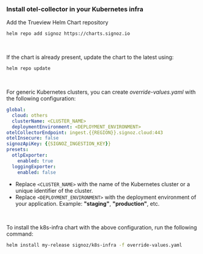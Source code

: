 ### Install otel-collector in your Kubernetes infra

Add the Trueview Helm Chart repository
```bash
helm repo add signoz https://charts.signoz.io
```

&nbsp;

If the chart is already present, update the chart to the latest using:
```bash
helm repo update
```

&nbsp;

For generic Kubernetes clusters, you can create *override-values.yaml* with the following configuration:

```yaml
global:
  cloud: others
  clusterName: <CLUSTER_NAME>
  deploymentEnvironment: <DEPLOYMENT_ENVIRONMENT>
otelCollectorEndpoint: ingest.{{REGION}}.signoz.cloud:443
otelInsecure: false
signozApiKey: {{SIGNOZ_INGESTION_KEY}}
presets:
  otlpExporter:
    enabled: true
  loggingExporter:
    enabled: false
```

- Replace `<CLUSTER_NAME>` with the name of the Kubernetes cluster or a unique identifier of the cluster.
- Replace `<DEPLOYMENT_ENVIRONMENT>` with the deployment environment of your application. Example: **"staging"**, **"production"**, etc.

&nbsp;

To install the k8s-infra chart with the above configuration, run the following command:

```bash
helm install my-release signoz/k8s-infra -f override-values.yaml
```
